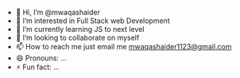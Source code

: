 - 👋 Hi, I’m @mwaqashaider
- 👀 I’m interested in Full Stack web Development
- 🌱 I’m currently learning JS to next level
- 💞️ I’m looking to collaborate on myself
- 📫 How to reach me just email me mwaqashaider1123@gmail.com
- 😄 Pronouns: ...
- ⚡ Fun fact: ...

<!---
mwaqashaider1123/mwaqashaider1123 is a ✨ special ✨ repository because its `README.md` (this file) appears on your GitHub profile.
You can click the Preview link to take a look at your changes.
--->
